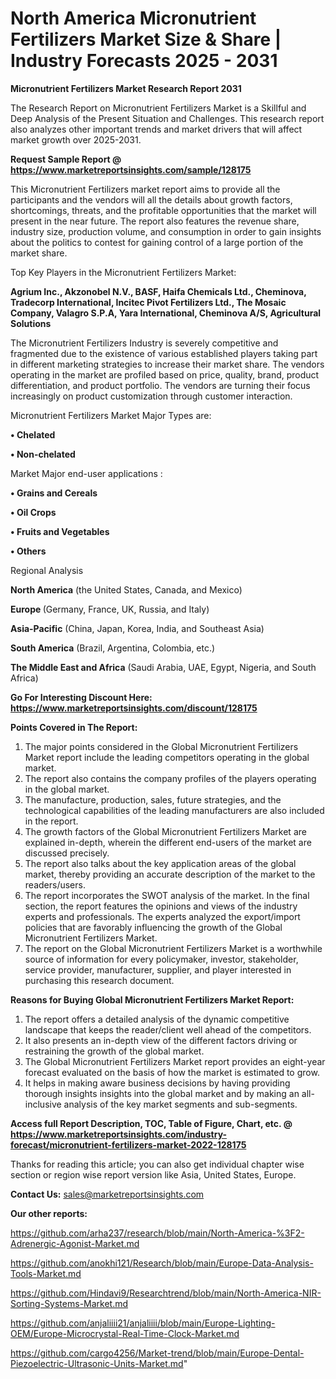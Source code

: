 # North America Micronutrient Fertilizers Market Size & Share | Industry Forecasts 2025 - 2031

<strong>Micronutrient Fertilizers Market Research Report 2031</strong>

The Research Report on Micronutrient Fertilizers Market is a Skillful and Deep Analysis of the Present Situation and Challenges. This research report also analyzes other important trends and market drivers that will affect market growth over 2025-2031.

<strong>Request Sample Report @ <a href=https://www.marketreportsinsights.com/sample/128175>https://www.marketreportsinsights.com/sample/128175</a></strong>

This Micronutrient Fertilizers market report aims to provide all the participants and the vendors will all the details about growth factors, shortcomings, threats, and the profitable opportunities that the market will present in the near future. The report also features the revenue share, industry size, production volume, and consumption in order to gain insights about the politics to contest for gaining control of a large portion of the market share.

Top Key Players in the Micronutrient Fertilizers Market:

<strong>Agrium Inc., Akzonobel N.V., BASF, Haifa Chemicals Ltd., Cheminova, Tradecorp International, Incitec Pivot Fertilizers Ltd., The Mosaic Company, Valagro S.P.A, Yara International, Cheminova A/S, Agricultural Solutions</strong>

The Micronutrient Fertilizers Industry is severely competitive and fragmented due to the existence of various established players taking part in different marketing strategies to increase their market share. The vendors operating in the market are profiled based on price, quality, brand, product differentiation, and product portfolio. The vendors are turning their focus increasingly on product customization through customer interaction.

Micronutrient Fertilizers Market Major Types are:

<strong>• Chelated

• Non-chelated</strong>

Market Major end-user applications :

<strong>• Grains and Cereals

• Oil Crops

• Fruits and Vegetables

• Others</strong>

Regional Analysis

</u><strong><b>North America</b></strong> (the United States, Canada, and Mexico)

<strong><b>Europe </b></strong>(Germany, France, UK, Russia, and Italy)

<strong><b>Asia-Pacific</b></strong> (China, Japan, Korea, India, and Southeast Asia)

<strong><b>South America</b></strong> (Brazil, Argentina, Colombia, etc.)

<strong><b>The Middle East and Africa</b></strong> (Saudi Arabia, UAE, Egypt, Nigeria, and South Africa)

<strong>Go For Interesting Discount Here: <a href=https://www.marketreportsinsights.com/discount/128175>https://www.marketreportsinsights.com/discount/128175</a></strong>

<strong>Points Covered in The Report:</strong>
<ol>
  <li>The major points considered in the Global Micronutrient Fertilizers Market report include the leading competitors operating in the global market.</li>
  <li>The report also contains the company profiles of the players operating in the global market.</li>
  <li>The manufacture, production, sales, future strategies, and the technological capabilities of the leading manufacturers are also included in the report.</li>
  <li>The growth factors of the Global Micronutrient Fertilizers Market are explained in-depth, wherein the different end-users of the market are discussed precisely.</li>
  <li>The report also talks about the key application areas of the global market, thereby providing an accurate description of the market to the readers/users.</li>
  <li>The report incorporates the SWOT analysis of the market. In the final section, the report features the opinions and views of the industry experts and professionals. The experts analyzed the export/import policies that are favorably influencing the growth of the Global Micronutrient Fertilizers Market.</li>
  <li>The report on the Global Micronutrient Fertilizers Market is a worthwhile source of information for every policymaker, investor, stakeholder, service provider, manufacturer, supplier, and player interested in purchasing this research document.</li>
</ol>
<strong>Reasons for Buying Global Micronutrient Fertilizers Market Report:</strong>

<ol>
  <li>The report offers a detailed analysis of the dynamic competitive landscape that keeps the reader/client well ahead of the competitors.</li>
  <li>It also presents an in-depth view of the different factors driving or restraining the growth of the global market.</li>
  <li>The Global Micronutrient Fertilizers Market report provides an eight-year forecast evaluated on the basis of how the market is estimated to grow.</li>
  <li>It helps in making aware business decisions by having providing thorough insights insights into the global market and by making an all-inclusive analysis of the key market segments and sub-segments.</li>
</ol>
<strong>Access full Report Description, TOC, Table of Figure, Chart, etc. @ <a href=https://www.marketreportsinsights.com/industry-forecast/micronutrient-fertilizers-market-2022-128175>https://www.marketreportsinsights.com/industry-forecast/micronutrient-fertilizers-market-2022-128175</a></strong>


Thanks for reading this article; you can also get individual chapter wise section or region wise report version like Asia, United States, Europe.

<strong>Contact Us:</strong>
sales@marketreportsinsights.com

<strong>Our other reports:</strong>

<a href=https://github.com/arha237/research/blob/main/North-America-%3F2-Adrenergic-Agonist-Market.md>https://github.com/arha237/research/blob/main/North-America-%3F2-Adrenergic-Agonist-Market.md</a>

<a href=https://github.com/anokhi121/Research/blob/main/Europe-Data-Analysis-Tools-Market.md>https://github.com/anokhi121/Research/blob/main/Europe-Data-Analysis-Tools-Market.md</a>

<a href=https://github.com/Hindavi9/Researchtrend/blob/main/North-America-NIR-Sorting-Systems-Market.md>https://github.com/Hindavi9/Researchtrend/blob/main/North-America-NIR-Sorting-Systems-Market.md</a>

<a href=https://github.com/anjaliiii21/anjaliiii/blob/main/Europe-Lighting-OEM/Europe-Microcrystal-Real-Time-Clock-Market.md>https://github.com/anjaliiii21/anjaliiii/blob/main/Europe-Lighting-OEM/Europe-Microcrystal-Real-Time-Clock-Market.md</a>

<a href=https://github.com/cargo4256/Market-trend/blob/main/Europe-Dental-Piezoelectric-Ultrasonic-Units-Market.md>https://github.com/cargo4256/Market-trend/blob/main/Europe-Dental-Piezoelectric-Ultrasonic-Units-Market.md</a>"
